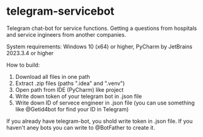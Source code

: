 # telegram-servicebot
Telegram chat-bot for service functions. Getting a questions from hospitals and service ingineers from another companies.

System requirements: Windows 10 (x64) or higher, PyCharm by JetBrains 2023.3.4 or higher

How to build:
1. Download all files in one path
2. Extract .zip files (paths ".idea" and ".venv")
3. Open path from IDE (PyCharm) like project
4. Write down token of your telegram bot in .json file
5. Write down ID of servece engineer in .json file (you can use something like @Getid4bot for find your ID in Telegram)

If you already have telegram-bot, you shold write token in .json file. If you haven't aney bots you can write to @BotFather to create it.
